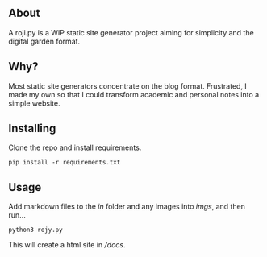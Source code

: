 ## About
A roji.py is a WIP static site generator project aiming for simplicity and the digital garden format. 

## Why?
Most static site generators concentrate on the blog format. Frustrated, I made my own so that I could transform academic and personal notes into a simple website.

## Installing 
Clone the repo and install requirements.

```
pip install -r requirements.txt
```
## Usage
Add markdown files to the *in* folder and any images into *imgs*, and then run...
```
python3 rojy.py
```
This will create a html site in */docs*.
